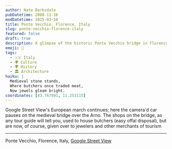```yaml
---
author: Nate Barksdale
pubDatetime: 2008-11-16
modDatetime: 2025-03-10
title: Ponte Vecchio, Florence, Italy
slug: ponte-vecchio-florence-italy
featured: false
draft: true
description: A glimpse of the historic Ponte Vecchio bridge in Florence, Italy, where ancient butchers' shops have transformed into vibrant tourist boutiques.
emoji: 🌉
tags:
  - 🇮🇹 Italy
  - 🌍 Culture
  - 🌍 History
  - 🏛️ Architecture
haiku: |
  Medieval stone stands,  
  Where butchers once traded meat,  
  Now jewels gleam bright.
coordinates: [43.767991, 11.253115]
---
```


Google Street View's European march continues; here the camera'd car pauses on the medieval bridge over the Arno. The shops on the bridge, as any tour guide will tell you, used to house butchers (easy offal disposal), but are now, of course, given over to jewelers and other merchants of tourism

---

Ponte Vecchio, Florence, Italy, [Google Street View](http://maps.google.com/maps?hl=en&client=firefox-a&ie=UTF8&ll=43.777229,11.248369&spn=0.04995,0.122738&z=14&layer=c&cbll=43.767991,11.253115&panoid=0Vg5p4ODR7Fl48iGd-b7DQ&cbp=1,68.7018590154519,,0,-1.5320773792098774)
